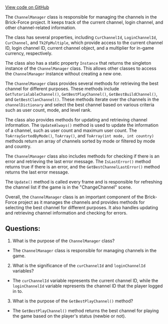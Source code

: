 [View code on GitHub](https://github.com/TieHaxJan/Brick-Force/Assembly-CSharp\ChannelManager.cs)

The `ChannelManager` class is responsible for managing the channels in the Brick-Force project. It keeps track of the current channel, login channel, and other channel-related information. 

The class has several properties, including `CurChannelId`, `LoginChannelId`, `CurChannel`, and `Tk2FpMultiple`, which provide access to the current channel ID, login channel ID, current channel object, and a multiplier for in-game currency, respectively. 

The class also has a static property `Instance` that returns the singleton instance of the `ChannelManager` class. This allows other classes to access the `ChannelManager` instance without creating a new one.

The `ChannelManager` class provides several methods for retrieving the best channel for different purposes. These methods include `GetTutorialableChannel()`, `GetBestPlayChannel()`, `GetBestBuildChannel()`, and `GetBestClanChannel()`. These methods iterate over the channels in the `channelDictionary` and select the best channel based on various criteria such as user count, mode, and level rank. 

The class also provides methods for updating and retrieving channel information. The `UpdateAlways()` method is used to update the information of a channel, such as user count and maximum user count. The `ToArraySortedByMode()`, `ToArray()`, and `ToArray(int mode, int country)` methods return an array of channels sorted by mode or filtered by mode and country.

The `ChannelManager` class also includes methods for checking if there is an error and retrieving the last error message. The `IsLastError()` method returns true if there is an error, and the `GetBestChannelLastError()` method returns the last error message.

The `Update()` method is called every frame and is responsible for refreshing the channel list if the game is in the "ChangeChannel" scene.

Overall, the `ChannelManager` class is an important component of the Brick-Force project as it manages the channels and provides methods for selecting the best channel for different purposes. It also handles updating and retrieving channel information and checking for errors.
## Questions: 
 1. What is the purpose of the `ChannelManager` class?
- The `ChannelManager` class is responsible for managing channels in the game.

2. What is the significance of the `curChannelId` and `loginChannelId` variables?
- The `curChannelId` variable represents the current channel ID, while the `loginChannelId` variable represents the channel ID that the player logged in to.

3. What is the purpose of the `GetBestPlayChannel()` method?
- The `GetBestPlayChannel()` method returns the best channel for playing the game based on the player's status (newbie or not).